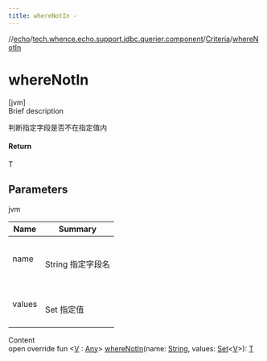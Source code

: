 ```yaml
---
title: whereNotIn -
---
```

//[echo](../../index.md)/[tech.whence.echo.support.jdbc.querier.component](../index.md)/[Criteria](index.md)/[whereNotIn](where-not-in.md)



# whereNotIn  
[jvm]  
Brief description  


判断指定字段是否不在指定值内



#### Return  


T



## Parameters  
  
jvm  
  
|  Name|  Summary| 
|---|---|
| name| <br><br>String 指定字段名<br><br>
| values| <br><br>Set<V> 指定值<br><br>
  
  
Content  
open override fun <[V](where-not-in.md) : [Any](https://kotlinlang.org/api/latest/jvm/stdlib/kotlin/-any/index.html)> [whereNotIn](where-not-in.md)(name: [String](https://kotlinlang.org/api/latest/jvm/stdlib/kotlin/-string/index.html), values: [Set](https://kotlinlang.org/api/latest/jvm/stdlib/kotlin.collections/-set/index.html)<[V](where-not-in.md)>): [T](index.md)  



